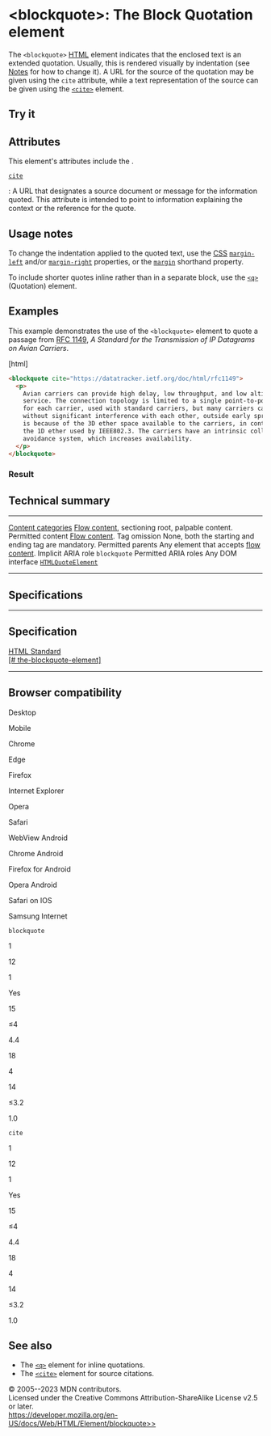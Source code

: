 \<blockquote\>: The Block Quotation element
===========================================

The `<blockquote>` [HTML](../index) element indicates that the enclosed
text is an extended quotation. Usually, this is rendered visually by
indentation (see [Notes](#usage_notes) for how to change it). A URL for
the source of the quotation may be given using the `cite` attribute,
while a text representation of the source can be given using the
[`<cite>`](cite) element.

Try it
------

Attributes
----------

This element\'s attributes include the [](_Resources/Markup%20And%20Styling/html/global_attributes/index.md).

[`cite`](#cite)

:   A URL that designates a source document or message for the
    information quoted. This attribute is intended to point to
    information explaining the context or the reference for the quote.

Usage notes
-----------

To change the indentation applied to the quoted text, use the
[CSS](https://developer.mozilla.org/en-US/docs/Glossary/CSS)
[`margin-left`](https://developer.mozilla.org/en-US/docs/Web/CSS/margin-left)
and/or
[`margin-right`](https://developer.mozilla.org/en-US/docs/Web/CSS/margin-right)
properties, or the
[`margin`](https://developer.mozilla.org/en-US/docs/Web/CSS/margin)
shorthand property.

To include shorter quotes inline rather than in a separate block, use
the [`<q>`](q) (Quotation) element.

Examples
--------

This example demonstrates the use of the `<blockquote>` element to quote
a passage from [RFC
1149](https://datatracker.ietf.org/doc/html/rfc1149), *A Standard for
the Transmission of IP Datagrams on Avian Carriers*.

[html]

```html
<blockquote cite="https://datatracker.ietf.org/doc/html/rfc1149">
  <p>
    Avian carriers can provide high delay, low throughput, and low altitude
    service. The connection topology is limited to a single point-to-point path
    for each carrier, used with standard carriers, but many carriers can be used
    without significant interference with each other, outside early spring. This
    is because of the 3D ether space available to the carriers, in contrast to
    the 1D ether used by IEEE802.3. The carriers have an intrinsic collision
    avoidance system, which increases availability.
  </p>
</blockquote>
```

### Result

Technical summary
-----------------

  --------------------------------------------- -----------------------------------------------------------------------------------------
  [Content categories](../content_categories)   [Flow content](../content_categories#flow_content), sectioning root, palpable content.
  Permitted content                             [Flow content](../content_categories#flow_content).
  Tag omission                                  None, both the starting and ending tag are mandatory.
  Permitted parents                             Any element that accepts [flow content](../content_categories#flow_content).
  Implicit ARIA role                            `blockquote`
  Permitted ARIA roles                          Any
  DOM interface                                 [`HTMLQuoteElement`](https://developer.mozilla.org/en-US/docs/Web/API/HTMLQuoteElement)
  --------------------------------------------- -----------------------------------------------------------------------------------------

Specifications
--------------

  -----------------------------------------------------------------------------------------------------------------------

Specification
  -----------------------------------------------------------------------------------------------------------------------

  [HTML Standard\
  [\#
  the-blockquote-element]](https://html.spec.whatwg.org/multipage/grouping-content.html#the-blockquote-element)

  -----------------------------------------------------------------------------------------------------------------------

Browser compatibility
---------------------

Desktop

Mobile

Chrome

Edge

Firefox

Internet Explorer

Opera

Safari

WebView Android

Chrome Android

Firefox for Android

Opera Android

Safari on IOS

Samsung Internet

`blockquote`

1

12

1

Yes

15

≤4

4.4

18

4

14

≤3.2

1.0

`cite`

1

12

1

Yes

15

≤4

4.4

18

4

14

≤3.2

1.0

See also
--------

- The [`<q>`](q) element for inline quotations.
- The [`<cite>`](cite) element for source citations.

© 2005--2023 MDN contributors.\
Licensed under the Creative Commons Attribution-ShareAlike License v2.5
or later.\
https://developer.mozilla.org/en-US/docs/Web/HTML/Element/blockquote>>
